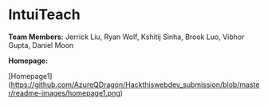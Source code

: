 # IntuiTeach


**Team Members:** Jerrick Liu, Ryan Wolf, Kshitij Sinha, Brook Luo, Vibhor Gupta, Daniel Moon

**Homepage:** 

[Homepage1] (https://github.com/AzureQDragon/Hackthiswebdev_submission/blob/master/readme-images/homepage1.png)
